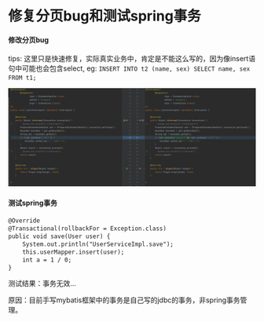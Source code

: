 # 修复分页bug和测试spring事务

#### 修改分页bug

tips: 这里只是快速修复，实际真实业务中，肯定是不能这么写的，因为像insert语句中可能也会包含select,
eg: `INSERT INTO t2 (name, sex) SELECT name, sex FROM t1;`

![](./images/09-修复分页bug和测试spring事务_1738823012788.png)

#### 测试spring事务

```
@Override
@Transactional(rollbackFor = Exception.class)
public void save(User user) {
    System.out.println("UserServiceImpl.save");
    this.userMapper.insert(user);
    int a = 1 / 0;
}
```

测试结果：事务无效...

原因：目前手写mybatis框架中的事务是自己写的jdbc的事务，非spring事务管理。
